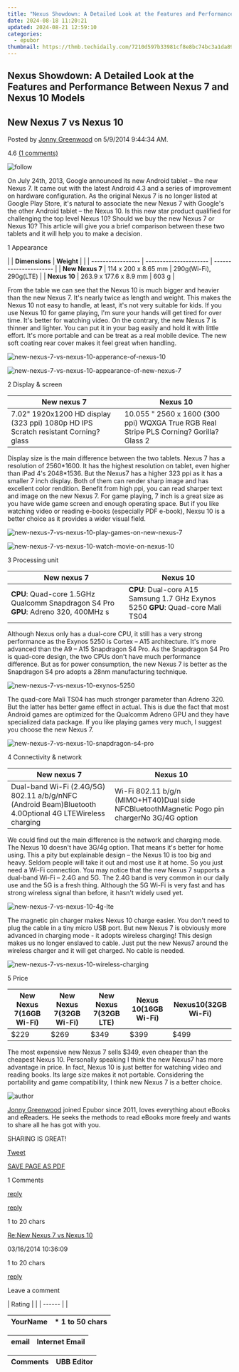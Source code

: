 ```yaml
---
title: "Nexus Showdown: A Detailed Look at the Features and Performance Between Nexus 7 and Nexus 10 Models"
date: 2024-08-18 11:20:21
updated: 2024-08-21 12:59:10
categories:
  - epubor
thumbnail: https://thmb.techidaily.com/7210d597b33981cf8e8bc74bc3a1da89a343d982eff67b18284889061aed1be5.jpg
---
```


## Nexus Showdown: A Detailed Look at the Features and Performance Between Nexus 7 and Nexus 10 Models

## New Nexus 7 vs Nexus 10

Posted by [Jonny Greenwood](https://plus.google.com/u/0/+JonnyGreenwood999) on 5/9/2014 9:44:34 AM.

4.6 [(1 comments)](http://www.epubor.com/#comment-area) 



![follow](http://www.epubor.com/images/follow.png)

On July 24th, 2013, Google announced its new Android tablet – the new Nexus 7\. It came out with the latest Android 4.3 and a series of improvement on hardware configuration. As the original Nexus 7 is no longer listed at Google Play Store, it's natural to associate the new Nexus 7 with Google's the other Android tablet – the Nexus 10\. Is this new star product qualified for challenging the top level Nexus 10? Should we buy the new Nexus 7 or Nexus 10? This article will give you a brief comparison between these two tablets and it will help you to make a decision.

1 Appearance 

| |  **Dimensions** | **Weight**             |                        |
| ----------------- | ---------------------- | ---------------------- |
| **New Nexus 7**   | 114 x 200 x 8.65 mm    | 290g(Wi-Fi), 290g(LTE) |
| **Nexus 10**      | 263.9 x 177.6 x 8.9 mm | 603 g                  |

From the table we can see that the Nexus 10 is much bigger and heavier than the new Nexus 7\. It's nearly twice as length and weight. This makes the Nexus 10 not easy to handle, at least, it's not very suitable for kids. If you use Nexus 10 for game playing, I'm sure your hands will get tired for over time. It's better for watching video. On the contrary, the new Nexus 7 is thinner and lighter. You can put it in your bag easily and hold it with little effort. It's more portable and can be treat as a real mobile device. The new soft coating rear cover makes it feel great when handling.

![new-nexus-7-vs-nexus-10-apperance-of-nexus-10](https://www.epubor.com/images/uppic/1-new-nexus-7-vs-nexus-10-apperance-of-nexus-10.jpg)

![new-nexus-7-vs-nexus-10-appearance-of-new-nexus-7](https://www.epubor.com/images/uppic/2-new-nexus-7-vs-nexus-10-appearance-of-new-nexus-7.jpg)

2 Display & screen 

| **New nexus 7**                                                                    | **Nexus 10**                                                                            |
| ---------------------------------------------------------------------------------- | --------------------------------------------------------------------------------------- |
| 7.02" 1920x1200 HD display (323 ppi) 1080p HD IPS Scratch resistant Corning? glass | 10.055 " 2560 x 1600 (300 ppi) WQXGA True RGB Real Stripe PLS Corning? Gorilla? Glass 2 |

Display size is the main difference between the two tablets. Nexus 7 has a resolution of 2560\*1600\. It has the highest resolution on tablet, even higher than iPad 4's 2048\*1536\. But the Nexus7 has a higher 323 ppi as it has a smaller 7 inch display. Both of them can render sharp image and has excellent color rendition. Benefit from high ppi, you can read sharper text and image on the new Nexus 7\. For game playing, 7 inch is a great size as you have wide game screen and enough operating space. But if you like watching video or reading e-books (especially PDF e-book), Nexsu 10 is a better choice as it provides a wider visual field.

![new-nexus-7-vs-nexus-10-play-games-on-new-nexus-7](https://www.epubor.com/images/uppic/3-new-nexus-7-vs-nexus-10-play-games-on-new-nexus-7.jpg)

![new-nexus-7-vs-nexus-10-watch-movie-on-nexus-10](https://www.epubor.com/images/uppic/4-new-nexus-7-vs-nexus-10-watch-movie-on-nexus-10.jpg)

3 Processing unit 

| **New nexus 7**                                                                    | **Nexus 10**                                                                    |
| ---------------------------------------------------------------------------------- | ------------------------------------------------------------------------------- |
| **CPU**: Quad-core 1.5GHz Qualcomm Snapdragon S4 Pro **GPU**: Adreno 320, 400MHz s | **CPU**: Dual-core A15 Samsung 1.7 GHz Exynos 5250 **GPU**: Quad-core Mali TS04 |

Although Nexus only has a dual-core CPU, it still has a very strong performance as the Exynos 5250 is Cortex – A15 architecture. It's more advanced than the A9 – A15 Snapdragon S4 Pro. As the Snapdragon S4 Pro is quad-core design, the two CPUs don't have much performance difference. But as for power consumption, the new Nexus 7 is better as the Snapdragon S4 pro adopts a 28nm manufacturing technique.

![new-nexus-7-vs-nexus-10-exynos-5250](https://www.epubor.com/images/uppic/5-new-nexus-7-vs-nexus-10-exynos-5250.jpg)

The quad-core Mali TS04 has much stronger parameter than Adreno 320\. But the latter has better game effect in actual. This is due the fact that most Android games are optimized for the Qualcomm Adreno GPU and they have specialized data package. If you like playing games very much, I suggest you choose the new Nexus 7.

![new-nexus-7-vs-nexus-10-snapdragon-s4-pro](https://www.epubor.com/images/uppic/6-new-nexus-7-vs-nexus-10-snapdragon-s4-pro.jpg)

4 Connectivity & network 

| **New nexus 7**                                                                                         | **Nexus 10**                                                                                 |
| ------------------------------------------------------------------------------------------------------- | -------------------------------------------------------------------------------------------- |
| Dual-band Wi-Fi (2.4G/5G) 802.11 a/b/g/nNFC (Android Beam)Bluetooth 4.0Optional 4G LTEWireless charging | Wi-Fi 802.11 b/g/n (MIMO+HT40)Dual side NFCBluetoothMagnetic Pogo pin chargerNo 3G/4G option |

We could find out the main difference is the network and charging mode. The Nexus 10 doesn't have 3G/4g option. That means it's better for home using. This a pity but explainable design – the Nexus 10 is too big and heavy. Seldom people will take it out and most use it at home. So you just need a Wi-Fi connection. You may notice that the new Nexus 7 supports a dual-band Wi-Fi – 2.4G and 5G. The 2.4G band is very common in our daily use and the 5G is a fresh thing. Although the 5G Wi-Fi is very fast and has strong wireless signal than before, it hasn't widely used yet.

![new-nexus-7-vs-nexus-10-4g-lte](https://www.epubor.com/images/uppic/7-new-nexus-7-vs-nexus-10-4g-lte.jpg)

The magnetic pin charger makes Nexus 10 charge easier. You don't need to plug the cable in a tiny micro USB port. But new Nexus 7 is obviously more advanced in charging mode - it adopts wireless charging! This design makes us no longer enslaved to cable. Just put the new Nexus7 around the wireless charger and it will get charged. No cable is needed.

![new-nexus-7-vs-nexus-10-wireless-charging](https://www.epubor.com/images/uppic/8-new-nexus-7-vs-nexus-10-wireless-charging.jpg)

5 Price 

| New Nexus 7(16GB Wi-Fi) | New Nexus 7(32GB Wi-Fi) | New Nexus 7(32GB LTE) | Nexus 10(16GB Wi-Fi) | Nexus10(32GB Wi-Fi) |
| ----------------------- | ----------------------- | --------------------- | -------------------- | ------------------- |
| $229                    | $269                    | $349                  | $399                 | $499                |

The most expensive new Nexus 7 sells $349, even cheaper than the cheapest Nexus 10\. Personally speaking I think the new Nexus7 has more advantage in price. In fact, Nexus 10 is just better for watching video and reading books. Its large size makes it not portable. Considering the portability and game compatibility, I think new Nexus 7 is a better choice.

![author](https://www.epubor.com/images/uppic/jonny.png)

[Jonny Greenwood](https://plus.google.com/u/0/+JonnyGreenwood999) joined Epubor since 2011, loves everything about eBooks and eReaders. He seeks the methods to read eBooks more freely and wants to share all he has got with you.

SHARING IS GREAT!

[Tweet](https://twitter.com/share) 

[SAVE PAGE AS PDF](https://tools.techidaily.com/epubor/products/) 



1 Comments

[reply](https://tools.techidaily.com/epubor/products/) 

[reply](https://tools.techidaily.com/epubor/products/) 

1 to 20 chars

[Re:New Nexus 7 vs Nexus 10](https://tools.techidaily.com/epubor/products/)

03/16/2014 10:36:09

1 to 20 chars

[reply](https://tools.techidaily.com/epubor/products/) 

Leave a comment

| Rating |  |
| ------ |  |

| YourName | \*  1 to 50 chars |
| -------- | ----------------- |

| email | Internet Email |
| ----- | -------------- |

| Comments | UBB Editor |
| -------- | ---------- |

<ins class="adsbygoogle"
     style="display:block"
     data-ad-format="autorelaxed"
     data-ad-client="ca-pub-7571918770474297"
     data-ad-slot="1223367746"></ins>



<ins class="adsbygoogle"
     style="display:block"
     data-ad-client="ca-pub-7571918770474297"
     data-ad-slot="8358498916"
     data-ad-format="auto"
     data-full-width-responsive="true"></ins>
